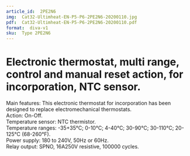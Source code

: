 ```yaml
---
article_id:  2PE2N6
img:  Cat32-Ultimheat-EN-P5-P6-2PE2N6-20200110.jpg
pdf:  Cat32-Ultimheat-EN-P5-P6-2PE2N6-20200110.pdf
format:  diva-v1
sku:  Type 2PE2N6
---
```


# Electronic thermostat, multi range, control and manual reset action, for incorporation, NTC sensor.

Main features: This electronic thermostat for incorporation has been designed to replace electromechanical thermostats.  
Action: On-Off.  
Temperature sensor: NTC thermistor.  
Temperature ranges: -35+35°C; 0-10°C; 4-40°C; 30-90°C; 30-110°C; 20-125°C (68-260°F).  
Power supply: 180 to 240V, 50Hz or 60Hz.  
Relay output: SPNO, 16A250V resistive, 100000 cycles.  


